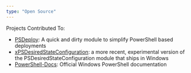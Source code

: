 ```yaml
---
type: "Open Source"
---
```


Projects Contributed To:

*   <a href="https://github.com/RamblingCookieMonster/PSDeploy" target="_blank">PSDeploy</a>: A quick and dirty module to simplify PowerShell based deployments
*   <a href="https://github.com/FooBartn/xPSDesiredStateConfiguration" target="_blank">xPSDesiredStateConfiguration</a>: a more recent, experimental 
    version of the PSDesiredStateConfiguration module that ships in Windows
*   <a href="https://github.com/FooBartn/PowerShell-Docs" target="_blank">PowerShell-Docs</a>: Official Windows PowerShell documentation